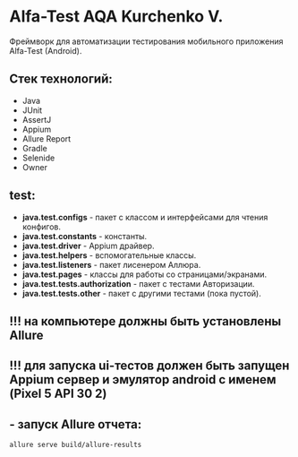 # Alfa-Test AQA Kurchenko V.

Фреймворк для автоматизации тестирования мобильного приложения Alfa-Test (Android).

## Стек технологий:

- Java
- JUnit
- AssertJ
- Appium
- Allure Report
- Gradle
- Selenide
- Owner

## test:

- **java.test.configs** - пакет с классом и интерфейсами для чтения конфигов.
- **java.test.constants** - константы.
- **java.test.driver** - Appium драйвер.
- **java.test.helpers** - вспомогательные классы.
- **java.test.listeners** - пакет лисенером Аллюра.
- **java.test.pages** - классы для работы со страницами/экранами.
- **java.test.tests.authorization** - пакет с тестами Авторизации.
- **java.test.tests.other** - пакет с другими тестами (пока пустой).

## !!! на компьютере должны быть установлены Allure
## !!! для запуска ui-тестов должен быть запущен Appium сервер и эмулятор android с именем (Pixel 5 API 30 2)

## - запуск Allure отчета:

```allure serve build/allure-results```
